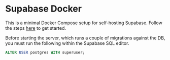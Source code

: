 # Supabase Docker

This is a minimal Docker Compose setup for self-hosting Supabase. Follow the steps [here](https://supabase.com/docs/guides/hosting/docker) to get started.

Before starting the server, which runs a couple of migrations against the DB, you must run the following within the Supabase SQL editor.
```sql
ALTER USER postgres WITH superuser;
```